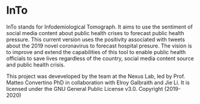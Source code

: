 # InTo 

InTo stands for Infodemiological Tomograph. It aims to use the sentiment of social media content about public health crises to forecast public health pressure. This current version uses the positivity associated with tweets about the 2019 novel coronavirus to forecast hospital presure. The vision is to improve and extend the capabilities of this tool to enable public health officials to save lives regardless of the country, social media content source and public health crisis.

This project was deveveloped by the team at the Nexus Lab, led by Prof. Matteo Convertino PhD in collaboration with Elroy Galbraith and Jie Li. It is licensed under the GNU General Public License v3.0. 
Copyright (2019-2020)
